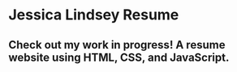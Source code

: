 # Jessica Lindsey Resume
<h2>Check out my work in progress! A resume website using HTML, CSS, and JavaScript.</h2>

